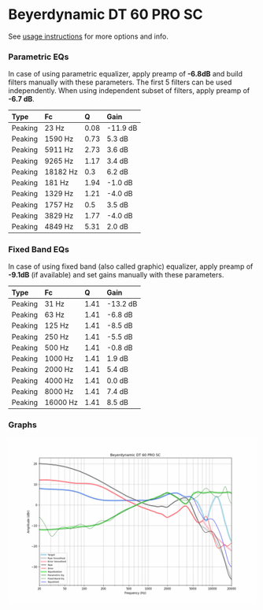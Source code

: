 # Beyerdynamic DT 60 PRO SC
See [usage instructions](https://github.com/jaakkopasanen/AutoEq#usage) for more options and info.

### Parametric EQs
In case of using parametric equalizer, apply preamp of **-6.8dB** and build filters manually
with these parameters. The first 5 filters can be used independently.
When using independent subset of filters, apply preamp of **-6.7 dB**.

| Type    | Fc       |    Q | Gain     |
|:--------|:---------|:-----|:---------|
| Peaking | 23 Hz    | 0.08 | -11.9 dB |
| Peaking | 1590 Hz  | 0.73 | 5.3 dB   |
| Peaking | 5911 Hz  | 2.73 | 3.6 dB   |
| Peaking | 9265 Hz  | 1.17 | 3.4 dB   |
| Peaking | 18182 Hz | 0.3  | 6.2 dB   |
| Peaking | 181 Hz   | 1.94 | -1.0 dB  |
| Peaking | 1329 Hz  | 1.21 | -4.0 dB  |
| Peaking | 1757 Hz  | 0.5  | 3.5 dB   |
| Peaking | 3829 Hz  | 1.77 | -4.0 dB  |
| Peaking | 4849 Hz  | 5.31 | 2.0 dB   |

### Fixed Band EQs
In case of using fixed band (also called graphic) equalizer, apply preamp of **-9.1dB**
(if available) and set gains manually with these parameters.

| Type    | Fc       |    Q | Gain     |
|:--------|:---------|:-----|:---------|
| Peaking | 31 Hz    | 1.41 | -13.2 dB |
| Peaking | 63 Hz    | 1.41 | -6.8 dB  |
| Peaking | 125 Hz   | 1.41 | -8.5 dB  |
| Peaking | 250 Hz   | 1.41 | -5.5 dB  |
| Peaking | 500 Hz   | 1.41 | -0.8 dB  |
| Peaking | 1000 Hz  | 1.41 | 1.9 dB   |
| Peaking | 2000 Hz  | 1.41 | 5.4 dB   |
| Peaking | 4000 Hz  | 1.41 | 0.0 dB   |
| Peaking | 8000 Hz  | 1.41 | 7.4 dB   |
| Peaking | 16000 Hz | 1.41 | 8.5 dB   |

### Graphs
![](./Beyerdynamic%20DT%2060%20PRO%20SC.png)